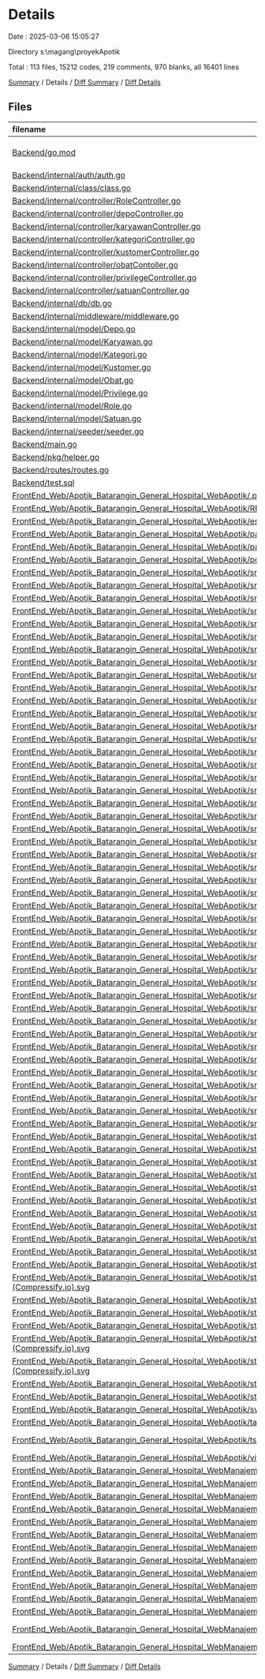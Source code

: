 # Details

Date : 2025-03-06 15:05:27

Directory s:\\magang\\proyekApotik

Total : 113 files,  15212 codes, 219 comments, 970 blanks, all 16401 lines

[Summary](results.md) / Details / [Diff Summary](diff.md) / [Diff Details](diff-details.md)

## Files
| filename | language | code | comment | blank | total |
| :--- | :--- | ---: | ---: | ---: | ---: |
| [Backend/go.mod](/Backend/go.mod) | Go Module File | 21 | 0 | 4 | 25 |
| [Backend/internal/auth/auth.go](/Backend/internal/auth/auth.go) | Go | 69 | 4 | 17 | 90 |
| [Backend/internal/class/class.go](/Backend/internal/class/class.go) | Go | 131 | 0 | 15 | 146 |
| [Backend/internal/controller/RoleController.go](/Backend/internal/controller/RoleController.go) | Go | 62 | 6 | 29 | 97 |
| [Backend/internal/controller/depoController.go](/Backend/internal/controller/depoController.go) | Go | 18 | 0 | 7 | 25 |
| [Backend/internal/controller/karyawanController.go](/Backend/internal/controller/karyawanController.go) | Go | 119 | 13 | 28 | 160 |
| [Backend/internal/controller/kategoriController.go](/Backend/internal/controller/kategoriController.go) | Go | 18 | 0 | 7 | 25 |
| [Backend/internal/controller/kustomerController.go](/Backend/internal/controller/kustomerController.go) | Go | 44 | 1 | 21 | 66 |
| [Backend/internal/controller/obatContoller.go](/Backend/internal/controller/obatContoller.go) | Go | 118 | 5 | 35 | 158 |
| [Backend/internal/controller/privilegeController.go](/Backend/internal/controller/privilegeController.go) | Go | 62 | 1 | 27 | 90 |
| [Backend/internal/controller/satuanController.go](/Backend/internal/controller/satuanController.go) | Go | 18 | 0 | 7 | 25 |
| [Backend/internal/db/db.go](/Backend/internal/db/db.go) | Go | 51 | 1 | 10 | 62 |
| [Backend/internal/middleware/middleware.go](/Backend/internal/middleware/middleware.go) | Go | 73 | 8 | 18 | 99 |
| [Backend/internal/model/Depo.go](/Backend/internal/model/Depo.go) | Go | 44 | 0 | 14 | 58 |
| [Backend/internal/model/Karyawan.go](/Backend/internal/model/Karyawan.go) | Go | 585 | 49 | 88 | 722 |
| [Backend/internal/model/Kategori.go](/Backend/internal/model/Kategori.go) | Go | 46 | 0 | 15 | 61 |
| [Backend/internal/model/Kustomer.go](/Backend/internal/model/Kustomer.go) | Go | 142 | 0 | 34 | 176 |
| [Backend/internal/model/Obat.go](/Backend/internal/model/Obat.go) | Go | 286 | 2 | 56 | 344 |
| [Backend/internal/model/Privilege.go](/Backend/internal/model/Privilege.go) | Go | 195 | 2 | 49 | 246 |
| [Backend/internal/model/Role.go](/Backend/internal/model/Role.go) | Go | 195 | 2 | 50 | 247 |
| [Backend/internal/model/Satuan.go](/Backend/internal/model/Satuan.go) | Go | 44 | 0 | 14 | 58 |
| [Backend/internal/seeder/seeder.go](/Backend/internal/seeder/seeder.go) | Go | 47 | 2 | 8 | 57 |
| [Backend/main.go](/Backend/main.go) | Go | 104 | 28 | 22 | 154 |
| [Backend/pkg/helper.go](/Backend/pkg/helper.go) | Go | 16 | 1 | 6 | 23 |
| [Backend/routes/routes.go](/Backend/routes/routes.go) | Go | 61 | 4 | 19 | 84 |
| [Backend/test.sql](/Backend/test.sql) | MS SQL | 235 | 11 | 38 | 284 |
| [FrontEnd\_Web/Apotik\_Batarangin\_General\_Hospital\_WebApotik/.prettierrc](/FrontEnd_Web/Apotik_Batarangin_General_Hospital_WebApotik/.prettierrc) | JSON | 15 | 0 | 1 | 16 |
| [FrontEnd\_Web/Apotik\_Batarangin\_General\_Hospital\_WebApotik/README.md](/FrontEnd_Web/Apotik_Batarangin_General_Hospital_WebApotik/README.md) | Markdown | 24 | 0 | 15 | 39 |
| [FrontEnd\_Web/Apotik\_Batarangin\_General\_Hospital\_WebApotik/eslint.config.js](/FrontEnd_Web/Apotik_Batarangin_General_Hospital_WebApotik/eslint.config.js) | JavaScript | 32 | 0 | 3 | 35 |
| [FrontEnd\_Web/Apotik\_Batarangin\_General\_Hospital\_WebApotik/package-lock.json](/FrontEnd_Web/Apotik_Batarangin_General_Hospital_WebApotik/package-lock.json) | JSON | 4,609 | 0 | 1 | 4,610 |
| [FrontEnd\_Web/Apotik\_Batarangin\_General\_Hospital\_WebApotik/package.json](/FrontEnd_Web/Apotik_Batarangin_General_Hospital_WebApotik/package.json) | JSON | 38 | 0 | 1 | 39 |
| [FrontEnd\_Web/Apotik\_Batarangin\_General\_Hospital\_WebApotik/postcss.config.js](/FrontEnd_Web/Apotik_Batarangin_General_Hospital_WebApotik/postcss.config.js) | JavaScript | 6 | 0 | 1 | 7 |
| [FrontEnd\_Web/Apotik\_Batarangin\_General\_Hospital\_WebApotik/src/app.css](/FrontEnd_Web/Apotik_Batarangin_General_Hospital_WebApotik/src/app.css) | CSS | 59 | 0 | 12 | 71 |
| [FrontEnd\_Web/Apotik\_Batarangin\_General\_Hospital\_WebApotik/src/app.d.ts](/FrontEnd_Web/Apotik_Batarangin_General_Hospital_WebApotik/src/app.d.ts) | TypeScript | 8 | 6 | 2 | 16 |
| [FrontEnd\_Web/Apotik\_Batarangin\_General\_Hospital\_WebApotik/src/app.html](/FrontEnd_Web/Apotik_Batarangin_General_Hospital_WebApotik/src/app.html) | HTML | 12 | 0 | 1 | 13 |
| [FrontEnd\_Web/Apotik\_Batarangin\_General\_Hospital\_WebApotik/src/lib/active\_button.ts](/FrontEnd_Web/Apotik_Batarangin_General_Hospital_WebApotik/src/lib/active_button.ts) | TypeScript | 2 | 0 | 1 | 3 |
| [FrontEnd\_Web/Apotik\_Batarangin\_General\_Hospital\_WebApotik/src/lib/index.ts](/FrontEnd_Web/Apotik_Batarangin_General_Hospital_WebApotik/src/lib/index.ts) | TypeScript | 19 | 2 | 6 | 27 |
| [FrontEnd\_Web/Apotik\_Batarangin\_General\_Hospital\_WebApotik/src/lib/table/Pagination.svelte](/FrontEnd_Web/Apotik_Batarangin_General_Hospital_WebApotik/src/lib/table/Pagination.svelte) | Svelte | 82 | 0 | 9 | 91 |
| [FrontEnd\_Web/Apotik\_Batarangin\_General\_Hospital\_WebApotik/src/lib/table/Search.svelte](/FrontEnd_Web/Apotik_Batarangin_General_Hospital_WebApotik/src/lib/table/Search.svelte) | Svelte | 52 | 1 | 8 | 61 |
| [FrontEnd\_Web/Apotik\_Batarangin\_General\_Hospital\_WebApotik/src/lib/table/Table.svelte](/FrontEnd_Web/Apotik_Batarangin_General_Hospital_WebApotik/src/lib/table/Table.svelte) | Svelte | 50 | 0 | 7 | 57 |
| [FrontEnd\_Web/Apotik\_Batarangin\_General\_Hospital\_WebApotik/src/routes/+layout.svelte](/FrontEnd_Web/Apotik_Batarangin_General_Hospital_WebApotik/src/routes/+layout.svelte) | Svelte | 412 | 3 | 9 | 424 |
| [FrontEnd\_Web/Apotik\_Batarangin\_General\_Hospital\_WebApotik/src/routes/+page.server.ts](/FrontEnd_Web/Apotik_Batarangin_General_Hospital_WebApotik/src/routes/+page.server.ts) | TypeScript | 0 | 0 | 1 | 1 |
| [FrontEnd\_Web/Apotik\_Batarangin\_General\_Hospital\_WebApotik/src/routes/+page.svelte](/FrontEnd_Web/Apotik_Batarangin_General_Hospital_WebApotik/src/routes/+page.svelte) | Svelte | 2 | 0 | 1 | 3 |
| [FrontEnd\_Web/Apotik\_Batarangin\_General\_Hospital\_WebApotik/src/routes/customer/+page.server.ts](/FrontEnd_Web/Apotik_Batarangin_General_Hospital_WebApotik/src/routes/customer/+page.server.ts) | TypeScript | 30 | 0 | 6 | 36 |
| [FrontEnd\_Web/Apotik\_Batarangin\_General\_Hospital\_WebApotik/src/routes/customer/+page.svelte](/FrontEnd_Web/Apotik_Batarangin_General_Hospital_WebApotik/src/routes/customer/+page.svelte) | Svelte | 259 | 4 | 9 | 272 |
| [FrontEnd\_Web/Apotik\_Batarangin\_General\_Hospital\_WebApotik/src/routes/customer/riwayat\_customer/+page.server.ts](/FrontEnd_Web/Apotik_Batarangin_General_Hospital_WebApotik/src/routes/customer/riwayat_customer/+page.server.ts) | TypeScript | 30 | 0 | 6 | 36 |
| [FrontEnd\_Web/Apotik\_Batarangin\_General\_Hospital\_WebApotik/src/routes/customer/riwayat\_customer/+page.svelte](/FrontEnd_Web/Apotik_Batarangin_General_Hospital_WebApotik/src/routes/customer/riwayat_customer/+page.svelte) | Svelte | 180 | 4 | 8 | 192 |
| [FrontEnd\_Web/Apotik\_Batarangin\_General\_Hospital\_WebApotik/src/routes/dashboard/+page.server.ts](/FrontEnd_Web/Apotik_Batarangin_General_Hospital_WebApotik/src/routes/dashboard/+page.server.ts) | TypeScript | 4 | 0 | 0 | 4 |
| [FrontEnd\_Web/Apotik\_Batarangin\_General\_Hospital\_WebApotik/src/routes/dashboard/+page.svelte](/FrontEnd_Web/Apotik_Batarangin_General_Hospital_WebApotik/src/routes/dashboard/+page.svelte) | Svelte | 76 | 3 | 10 | 89 |
| [FrontEnd\_Web/Apotik\_Batarangin\_General\_Hospital\_WebApotik/src/routes/hooks.server.ts](/FrontEnd_Web/Apotik_Batarangin_General_Hospital_WebApotik/src/routes/hooks.server.ts) | TypeScript | 0 | 0 | 1 | 1 |
| [FrontEnd\_Web/Apotik\_Batarangin\_General\_Hospital\_WebApotik/src/routes/login/+page.server.ts](/FrontEnd_Web/Apotik_Batarangin_General_Hospital_WebApotik/src/routes/login/+page.server.ts) | TypeScript | 0 | 0 | 1 | 1 |
| [FrontEnd\_Web/Apotik\_Batarangin\_General\_Hospital\_WebApotik/src/routes/login/+page.svelte](/FrontEnd_Web/Apotik_Batarangin_General_Hospital_WebApotik/src/routes/login/+page.svelte) | Svelte | 60 | 2 | 6 | 68 |
| [FrontEnd\_Web/Apotik\_Batarangin\_General\_Hospital\_WebApotik/src/routes/product/+page.server.ts](/FrontEnd_Web/Apotik_Batarangin_General_Hospital_WebApotik/src/routes/product/+page.server.ts) | TypeScript | 30 | 0 | 6 | 36 |
| [FrontEnd\_Web/Apotik\_Batarangin\_General\_Hospital\_WebApotik/src/routes/product/+page.svelte](/FrontEnd_Web/Apotik_Batarangin_General_Hospital_WebApotik/src/routes/product/+page.svelte) | Svelte | 268 | 0 | 8 | 276 |
| [FrontEnd\_Web/Apotik\_Batarangin\_General\_Hospital\_WebApotik/src/routes/product/input\_product/+page.server.ts](/FrontEnd_Web/Apotik_Batarangin_General_Hospital_WebApotik/src/routes/product/input_product/+page.server.ts) | TypeScript | 0 | 0 | 1 | 1 |
| [FrontEnd\_Web/Apotik\_Batarangin\_General\_Hospital\_WebApotik/src/routes/product/input\_product/+page.svelte](/FrontEnd_Web/Apotik_Batarangin_General_Hospital_WebApotik/src/routes/product/input_product/+page.svelte) | Svelte | 108 | 0 | 3 | 111 |
| [FrontEnd\_Web/Apotik\_Batarangin\_General\_Hospital\_WebApotik/src/routes/request\_barang/+page.server.ts](/FrontEnd_Web/Apotik_Batarangin_General_Hospital_WebApotik/src/routes/request_barang/+page.server.ts) | TypeScript | 30 | 0 | 6 | 36 |
| [FrontEnd\_Web/Apotik\_Batarangin\_General\_Hospital\_WebApotik/src/routes/request\_barang/+page.svelte](/FrontEnd_Web/Apotik_Batarangin_General_Hospital_WebApotik/src/routes/request_barang/+page.svelte) | Svelte | 193 | 4 | 10 | 207 |
| [FrontEnd\_Web/Apotik\_Batarangin\_General\_Hospital\_WebApotik/src/routes/request\_barang/riwayat\_request\_barang/+page.server.ts](/FrontEnd_Web/Apotik_Batarangin_General_Hospital_WebApotik/src/routes/request_barang/riwayat_request_barang/+page.server.ts) | TypeScript | 30 | 0 | 6 | 36 |
| [FrontEnd\_Web/Apotik\_Batarangin\_General\_Hospital\_WebApotik/src/routes/request\_barang/riwayat\_request\_barang/+page.svelte](/FrontEnd_Web/Apotik_Batarangin_General_Hospital_WebApotik/src/routes/request_barang/riwayat_request_barang/+page.svelte) | Svelte | 181 | 4 | 8 | 193 |
| [FrontEnd\_Web/Apotik\_Batarangin\_General\_Hospital\_WebApotik/src/routes/return\_barang/+page.server.ts](/FrontEnd_Web/Apotik_Batarangin_General_Hospital_WebApotik/src/routes/return_barang/+page.server.ts) | TypeScript | 30 | 0 | 6 | 36 |
| [FrontEnd\_Web/Apotik\_Batarangin\_General\_Hospital\_WebApotik/src/routes/return\_barang/+page.svelte](/FrontEnd_Web/Apotik_Batarangin_General_Hospital_WebApotik/src/routes/return_barang/+page.svelte) | Svelte | 193 | 4 | 15 | 212 |
| [FrontEnd\_Web/Apotik\_Batarangin\_General\_Hospital\_WebApotik/src/routes/return\_barang/riwayat\_return\_barang/+page.server.ts](/FrontEnd_Web/Apotik_Batarangin_General_Hospital_WebApotik/src/routes/return_barang/riwayat_return_barang/+page.server.ts) | TypeScript | 30 | 0 | 6 | 36 |
| [FrontEnd\_Web/Apotik\_Batarangin\_General\_Hospital\_WebApotik/src/routes/return\_barang/riwayat\_return\_barang/+page.svelte](/FrontEnd_Web/Apotik_Batarangin_General_Hospital_WebApotik/src/routes/return_barang/riwayat_return_barang/+page.svelte) | Svelte | 181 | 4 | 12 | 197 |
| [FrontEnd\_Web/Apotik\_Batarangin\_General\_Hospital\_WebApotik/src/routes/santet/+page.server.ts](/FrontEnd_Web/Apotik_Batarangin_General_Hospital_WebApotik/src/routes/santet/+page.server.ts) | TypeScript | 30 | 0 | 6 | 36 |
| [FrontEnd\_Web/Apotik\_Batarangin\_General\_Hospital\_WebApotik/src/routes/santet/+page.svelte](/FrontEnd_Web/Apotik_Batarangin_General_Hospital_WebApotik/src/routes/santet/+page.svelte) | Svelte | 39 | 0 | 10 | 49 |
| [FrontEnd\_Web/Apotik\_Batarangin\_General\_Hospital\_WebApotik/src/routes/stock\_opname/+page.server.ts](/FrontEnd_Web/Apotik_Batarangin_General_Hospital_WebApotik/src/routes/stock_opname/+page.server.ts) | TypeScript | 30 | 0 | 6 | 36 |
| [FrontEnd\_Web/Apotik\_Batarangin\_General\_Hospital\_WebApotik/src/routes/stock\_opname/+page.svelte](/FrontEnd_Web/Apotik_Batarangin_General_Hospital_WebApotik/src/routes/stock_opname/+page.svelte) | Svelte | 157 | 0 | 8 | 165 |
| [FrontEnd\_Web/Apotik\_Batarangin\_General\_Hospital\_WebApotik/src/routes/transaksi/+page.server.ts](/FrontEnd_Web/Apotik_Batarangin_General_Hospital_WebApotik/src/routes/transaksi/+page.server.ts) | TypeScript | 30 | 0 | 6 | 36 |
| [FrontEnd\_Web/Apotik\_Batarangin\_General\_Hospital\_WebApotik/src/routes/transaksi/+page.svelte](/FrontEnd_Web/Apotik_Batarangin_General_Hospital_WebApotik/src/routes/transaksi/+page.svelte) | Svelte | 207 | 4 | 9 | 220 |
| [FrontEnd\_Web/Apotik\_Batarangin\_General\_Hospital\_WebApotik/src/routes/transaksi/input\_transaksi/+page.server.ts](/FrontEnd_Web/Apotik_Batarangin_General_Hospital_WebApotik/src/routes/transaksi/input_transaksi/+page.server.ts) | TypeScript | 0 | 0 | 1 | 1 |
| [FrontEnd\_Web/Apotik\_Batarangin\_General\_Hospital\_WebApotik/src/routes/transaksi/input\_transaksi/+page.svelte](/FrontEnd_Web/Apotik_Batarangin_General_Hospital_WebApotik/src/routes/transaksi/input_transaksi/+page.svelte) | Svelte | 125 | 0 | 9 | 134 |
| [FrontEnd\_Web/Apotik\_Batarangin\_General\_Hospital\_WebApotik/src/routes/transaksi/laporan/+page.server.ts](/FrontEnd_Web/Apotik_Batarangin_General_Hospital_WebApotik/src/routes/transaksi/laporan/+page.server.ts) | TypeScript | 0 | 0 | 1 | 1 |
| [FrontEnd\_Web/Apotik\_Batarangin\_General\_Hospital\_WebApotik/src/routes/transaksi/laporan/+page.svelte](/FrontEnd_Web/Apotik_Batarangin_General_Hospital_WebApotik/src/routes/transaksi/laporan/+page.svelte) | Svelte | 43 | 0 | 2 | 45 |
| [FrontEnd\_Web/Apotik\_Batarangin\_General\_Hospital\_WebApotik/src/routes/transaksi/riwayat\_transaksi/+page.server.ts](/FrontEnd_Web/Apotik_Batarangin_General_Hospital_WebApotik/src/routes/transaksi/riwayat_transaksi/+page.server.ts) | TypeScript | 30 | 0 | 6 | 36 |
| [FrontEnd\_Web/Apotik\_Batarangin\_General\_Hospital\_WebApotik/src/routes/transaksi/riwayat\_transaksi/+page.svelte](/FrontEnd_Web/Apotik_Batarangin_General_Hospital_WebApotik/src/routes/transaksi/riwayat_transaksi/+page.svelte) | Svelte | 193 | 4 | 8 | 205 |
| [FrontEnd\_Web/Apotik\_Batarangin\_General\_Hospital\_WebApotik/static/icons/Cell Action Button-(Compressify.io) (1).svg](/FrontEnd_Web/Apotik_Batarangin_General_Hospital_WebApotik/static/icons/Cell%20Action%20Button-(Compressify.io)%20(1).svg) | XML | 1 | 0 | 0 | 1 |
| [FrontEnd\_Web/Apotik\_Batarangin\_General\_Hospital\_WebApotik/static/icons/Cell Action Button-(Compressify.io).svg](/FrontEnd_Web/Apotik_Batarangin_General_Hospital_WebApotik/static/icons/Cell%20Action%20Button-(Compressify.io).svg) | XML | 1 | 0 | 0 | 1 |
| [FrontEnd\_Web/Apotik\_Batarangin\_General\_Hospital\_WebApotik/static/icons/Frame-(Compressify.io).svg](/FrontEnd_Web/Apotik_Batarangin_General_Hospital_WebApotik/static/icons/Frame-(Compressify.io).svg) | XML | 1 | 0 | 0 | 1 |
| [FrontEnd\_Web/Apotik\_Batarangin\_General\_Hospital\_WebApotik/static/icons/Search-(Compressify.io).svg](/FrontEnd_Web/Apotik_Batarangin_General_Hospital_WebApotik/static/icons/Search-(Compressify.io).svg) | XML | 1 | 0 | 0 | 1 |
| [FrontEnd\_Web/Apotik\_Batarangin\_General\_Hospital\_WebApotik/static/icons/Tool-(Compressify.io) (1).svg](/FrontEnd_Web/Apotik_Batarangin_General_Hospital_WebApotik/static/icons/Tool-(Compressify.io)%20(1).svg) | XML | 1 | 0 | 0 | 1 |
| [FrontEnd\_Web/Apotik\_Batarangin\_General\_Hospital\_WebApotik/static/icons/Tool-(Compressify.io).svg](/FrontEnd_Web/Apotik_Batarangin_General_Hospital_WebApotik/static/icons/Tool-(Compressify.io).svg) | XML | 1 | 0 | 0 | 1 |
| [FrontEnd\_Web/Apotik\_Batarangin\_General\_Hospital\_WebApotik/static/icons/Vector-(Compressify.io).svg](/FrontEnd_Web/Apotik_Batarangin_General_Hospital_WebApotik/static/icons/Vector-(Compressify.io).svg) | XML | 1 | 0 | 0 | 1 |
| [FrontEnd\_Web/Apotik\_Batarangin\_General\_Hospital\_WebApotik/static/icons/hugeicons\_return-request-(Compressify.io) (1).svg](/FrontEnd_Web/Apotik_Batarangin_General_Hospital_WebApotik/static/icons/hugeicons_return-request-(Compressify.io)%20(1).svg) | XML | 1 | 0 | 0 | 1 |
| [FrontEnd\_Web/Apotik\_Batarangin\_General\_Hospital\_WebApotik/static/icons/hugeicons\_return-request-(Compressify.io).svg](/FrontEnd_Web/Apotik_Batarangin_General_Hospital_WebApotik/static/icons/hugeicons_return-request-(Compressify.io).svg) | XML | 1 | 0 | 0 | 1 |
| [FrontEnd\_Web/Apotik\_Batarangin\_General\_Hospital\_WebApotik/static/icons/hugeicons\_transaction-(Compressify.io).svg](/FrontEnd_Web/Apotik_Batarangin_General_Hospital_WebApotik/static/icons/hugeicons_transaction-(Compressify.io).svg) | XML | 1 | 0 | 0 | 1 |
| [FrontEnd\_Web/Apotik\_Batarangin\_General\_Hospital\_WebApotik/static/icons/ic\_baseline-plus-(Compressify.io).svg](/FrontEnd_Web/Apotik_Batarangin_General_Hospital_WebApotik/static/icons/ic_baseline-plus-(Compressify.io).svg) | XML | 1 | 0 | 0 | 1 |
| [FrontEnd\_Web/Apotik\_Batarangin\_General\_Hospital\_WebApotik/static/icons/icon-park-outline\_mail-download-(Compressify.io).svg](/FrontEnd_Web/Apotik_Batarangin_General_Hospital_WebApotik/static/icons/icon-park-outline_mail-download-(Compressify.io).svg) | XML | 1 | 0 | 0 | 1 |
| [FrontEnd\_Web/Apotik\_Batarangin\_General\_Hospital\_WebApotik/static/icons/lets-icons\_back-(Compressify.io).svg](/FrontEnd_Web/Apotik_Batarangin_General_Hospital_WebApotik/static/icons/lets-icons_back-(Compressify.io).svg) | XML | 1 | 0 | 0 | 1 |
| [FrontEnd\_Web/Apotik\_Batarangin\_General\_Hospital\_WebApotik/static/icons/lucide\_list-restart-(Compressify.io).svg](/FrontEnd_Web/Apotik_Batarangin_General_Hospital_WebApotik/static/icons/lucide_list-restart-(Compressify.io).svg) | XML | 1 | 0 | 0 | 1 |
| [FrontEnd\_Web/Apotik\_Batarangin\_General\_Hospital\_WebApotik/static/icons/material-symbols\_close-(Compressify.io).svg](/FrontEnd_Web/Apotik_Batarangin_General_Hospital_WebApotik/static/icons/material-symbols_close-(Compressify.io).svg) | XML | 1 | 0 | 0 | 1 |
| [FrontEnd\_Web/Apotik\_Batarangin\_General\_Hospital\_WebApotik/static/icons/material-symbols\_dashboard-outline-(Compressify.io).svg](/FrontEnd_Web/Apotik_Batarangin_General_Hospital_WebApotik/static/icons/material-symbols_dashboard-outline-(Compressify.io).svg) | XML | 1 | 0 | 0 | 1 |
| [FrontEnd\_Web/Apotik\_Batarangin\_General\_Hospital\_WebApotik/static/icons/material-symbols\_person-outline-(Compressify.io).svg](/FrontEnd_Web/Apotik_Batarangin_General_Hospital_WebApotik/static/icons/material-symbols_person-outline-(Compressify.io).svg) | XML | 1 | 0 | 0 | 1 |
| [FrontEnd\_Web/Apotik\_Batarangin\_General\_Hospital\_WebApotik/static/icons/package-(Compressify.io).svg](/FrontEnd_Web/Apotik_Batarangin_General_Hospital_WebApotik/static/icons/package-(Compressify.io).svg) | XML | 1 | 0 | 0 | 1 |
| [FrontEnd\_Web/Apotik\_Batarangin\_General\_Hospital\_WebApotik/static/icons/pajamas\_hamburger-(Compressify.io).svg](/FrontEnd_Web/Apotik_Batarangin_General_Hospital_WebApotik/static/icons/pajamas_hamburger-(Compressify.io).svg) | XML | 1 | 0 | 0 | 1 |
| [FrontEnd\_Web/Apotik\_Batarangin\_General\_Hospital\_WebApotik/svelte.config.js](/FrontEnd_Web/Apotik_Batarangin_General_Hospital_WebApotik/svelte.config.js) | JavaScript | 9 | 6 | 4 | 19 |
| [FrontEnd\_Web/Apotik\_Batarangin\_General\_Hospital\_WebApotik/tailwind.config.ts](/FrontEnd_Web/Apotik_Batarangin_General_Hospital_WebApotik/tailwind.config.ts) | TypeScript | 10 | 0 | 4 | 14 |
| [FrontEnd\_Web/Apotik\_Batarangin\_General\_Hospital\_WebApotik/tsconfig.json](/FrontEnd_Web/Apotik_Batarangin_General_Hospital_WebApotik/tsconfig.json) | JSON with Comments | 14 | 5 | 1 | 20 |
| [FrontEnd\_Web/Apotik\_Batarangin\_General\_Hospital\_WebApotik/vite.config.ts](/FrontEnd_Web/Apotik_Batarangin_General_Hospital_WebApotik/vite.config.ts) | TypeScript | 5 | 0 | 2 | 7 |
| [FrontEnd\_Web/Apotik\_Batarangin\_General\_Hospital\_WebManajemen/.prettierrc](/FrontEnd_Web/Apotik_Batarangin_General_Hospital_WebManajemen/.prettierrc) | JSON | 15 | 0 | 1 | 16 |
| [FrontEnd\_Web/Apotik\_Batarangin\_General\_Hospital\_WebManajemen/README.md](/FrontEnd_Web/Apotik_Batarangin_General_Hospital_WebManajemen/README.md) | Markdown | 24 | 0 | 15 | 39 |
| [FrontEnd\_Web/Apotik\_Batarangin\_General\_Hospital\_WebManajemen/eslint.config.js](/FrontEnd_Web/Apotik_Batarangin_General_Hospital_WebManajemen/eslint.config.js) | JavaScript | 32 | 0 | 3 | 35 |
| [FrontEnd\_Web/Apotik\_Batarangin\_General\_Hospital\_WebManajemen/package-lock.json](/FrontEnd_Web/Apotik_Batarangin_General_Hospital_WebManajemen/package-lock.json) | JSON | 3,970 | 0 | 1 | 3,971 |
| [FrontEnd\_Web/Apotik\_Batarangin\_General\_Hospital\_WebManajemen/package.json](/FrontEnd_Web/Apotik_Batarangin_General_Hospital_WebManajemen/package.json) | JSON | 37 | 0 | 1 | 38 |
| [FrontEnd\_Web/Apotik\_Batarangin\_General\_Hospital\_WebManajemen/src/app.css](/FrontEnd_Web/Apotik_Batarangin_General_Hospital_WebManajemen/src/app.css) | CSS | 1 | 0 | 1 | 2 |
| [FrontEnd\_Web/Apotik\_Batarangin\_General\_Hospital\_WebManajemen/src/app.d.ts](/FrontEnd_Web/Apotik_Batarangin_General_Hospital_WebManajemen/src/app.d.ts) | TypeScript | 5 | 7 | 2 | 14 |
| [FrontEnd\_Web/Apotik\_Batarangin\_General\_Hospital\_WebManajemen/src/app.html](/FrontEnd_Web/Apotik_Batarangin_General_Hospital_WebManajemen/src/app.html) | HTML | 12 | 0 | 1 | 13 |
| [FrontEnd\_Web/Apotik\_Batarangin\_General\_Hospital\_WebManajemen/src/lib/index.ts](/FrontEnd_Web/Apotik_Batarangin_General_Hospital_WebManajemen/src/lib/index.ts) | TypeScript | 0 | 1 | 1 | 2 |
| [FrontEnd\_Web/Apotik\_Batarangin\_General\_Hospital\_WebManajemen/src/routes/+layout.svelte](/FrontEnd_Web/Apotik_Batarangin_General_Hospital_WebManajemen/src/routes/+layout.svelte) | Svelte | 5 | 0 | 2 | 7 |
| [FrontEnd\_Web/Apotik\_Batarangin\_General\_Hospital\_WebManajemen/src/routes/+page.svelte](/FrontEnd_Web/Apotik_Batarangin_General_Hospital_WebManajemen/src/routes/+page.svelte) | Svelte | 2 | 0 | 1 | 3 |
| [FrontEnd\_Web/Apotik\_Batarangin\_General\_Hospital\_WebManajemen/svelte.config.js](/FrontEnd_Web/Apotik_Batarangin_General_Hospital_WebManajemen/svelte.config.js) | JavaScript | 9 | 6 | 4 | 19 |
| [FrontEnd\_Web/Apotik\_Batarangin\_General\_Hospital\_WebManajemen/tsconfig.json](/FrontEnd_Web/Apotik_Batarangin_General_Hospital_WebManajemen/tsconfig.json) | JSON with Comments | 14 | 5 | 1 | 20 |
| [FrontEnd\_Web/Apotik\_Batarangin\_General\_Hospital\_WebManajemen/vite.config.ts](/FrontEnd_Web/Apotik_Batarangin_General_Hospital_WebManajemen/vite.config.ts) | TypeScript | 6 | 0 | 2 | 8 |

[Summary](results.md) / Details / [Diff Summary](diff.md) / [Diff Details](diff-details.md)